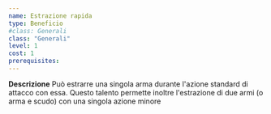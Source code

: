 ```yaml
---
name: Estrazione rapida
type: Beneficio
#class: Generali
class: "Generali"
level: 1
cost: 1
prerequisites:
---
```


**Descrizione**
Può estrarre una singola arma durante l'azione standard di attacco con essa.
Questo talento permette inoltre l'estrazione di due armi (o arma e scudo) con
una singola azione minore